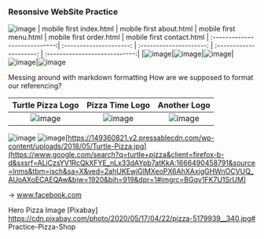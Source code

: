 ### Resonsive WebSite Practice
![image](./screengrabs/Responsive-website.jpg)
|   mobile first index.html   | mobile first about.html |   mobile first menu.html  |   mobile first order.html |   mobile first contact.html   |
:----------------------------:| :---------------------: |   :---------------------: |   :---------------------: |   :----------------------------:|
|![image](./screengrabs/mobile-first-index.jpg)|![image](./screengrabs/mobile-first-about.jpg)|![image](./screengrabs/mobile-first-menu.jpg)|![image](./screengrabs/mobile-first-order.jpg)|![image](./screengrabs/mobile-first-contact.jpg)



Messing around with markdown formatting
How are we supposed to format our referencing?

|           Turtle Pizza Logo       |           Pizza Time Logo                   |   Another Logo  |
:---------------------------------: | :-------------------------------------:   | :----------------------:
![image](./images/Turtle%20Pizza.jpg) | ![image](./images/pizza%20restaurant.jpg) | ![image](./images/pizza%20restaurant.png)



![image](./images/Turtle-Pizza.jpg) ![image](./images/pizza%20restaurant.jpg)[https://149360821.v2.pressablecdn.com/wp-content/uploads/2018/05/Turtle-Pizza.jpg](https://www.google.com/search?q=turtle+pizza&client=firefox-b-d&sxsrf=ALiCzsYV1RcQkXFYE_nLx33dAYpb7atKkA:1666490458791&source=lnms&tbm=isch&sa=X&ved=2ahUKEwjGlMXeoPX6AhXAxjgGHWnOCVUQ_AUoAXoECAEQAw&biw=1920&bih=919&dpr=1#imgrc=BGqv1FK7U1SrUM)

-> www.facebook.com

Hero Pizza Image [Pixabay] https://cdn.pixabay.com/photo/2020/05/17/04/22/pizza-5179939__340.jpg# Practice-Pizza-Shop

